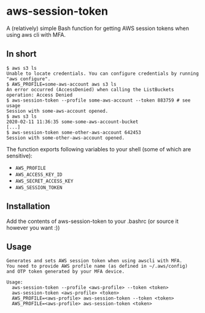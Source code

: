 # aws-session-token
A (relatively) simple Bash function for getting AWS session tokens when using aws cli with MFA.

## In short
```
$ aws s3 ls
Unable to locate credentials. You can configure credentials by running "aws configure".
$ AWS_PROFILE=some-aws-account aws s3 ls
An error occurred (AccessDenied) when calling the ListBuckets operation: Access Denied
$ aws-session-token --profile some-aws-account --token 883759 # see usage
Session with some-aws-account opened.
$ aws s3 ls
2020-02-11 11:36:35 some-some-aws-account-bucket
[...]
$ aws-session-token some-other-aws-account 642453
Session with some-other-aws-account opened.
```

The function exports following variables to your shell (some of which are sensitive):
- `AWS_PROFILE`
- `AWS_ACCESS_KEY_ID`
- `AWS_SECRET_ACCESS_KEY`
- `AWS_SESSION_TOKEN`

## Installation
Add the contents of aws-session-token to your .bashrc (or source it however you want :))

## Usage
```
Generates and sets AWS session token when using awscli with MFA.
You need to provide AWS profile name (as defined in ~/.aws/config)
and OTP token generated by your MFA device.

Usage:
  aws-session-token --profile <aws-profile> --token <token>
  aws-session-token <aws-profile> <token>
  AWS_PROFILE=<aws-profile> aws-session-token --token <token>
  AWS_PROFILE=<aws-profile> aws-session-token <token>
```
